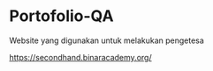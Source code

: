 # Portofolio-QA

Website yang digunakan untuk melakukan pengetesa

https://secondhand.binaracademy.org/
